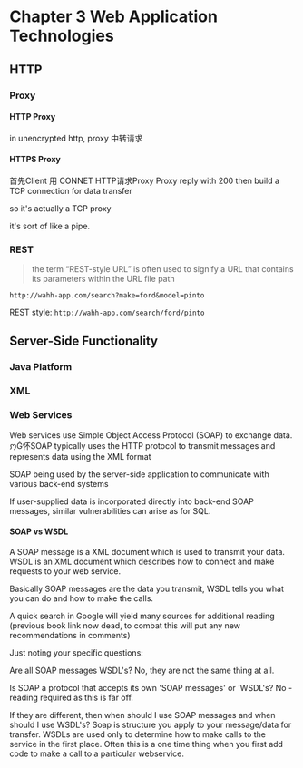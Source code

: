 # Chapter 3 Web Application Technologies

## HTTP

### Proxy

#### HTTP Proxy

in unencrypted http, proxy 中转请求

#### HTTPS Proxy

首先Client 用 CONNET HTTP请求Proxy
Proxy reply with 200
then build a TCP connection for data transfer

so it's actually a TCP proxy

it's sort of like a pipe.

### REST

>the term “REST-style URL” is often used to signify a URL that contains its parameters within the URL file path

`http://wahh-app.com/search?make=ford&model=pinto`

REST style:
`http://wahh-app.com/search/ford/pinto`

## Server-Side Functionality

### Java Platform

### XML

### Web Services

Web services use Simple Object Access Protocol (SOAP) to exchange data. ꩀĠ怀SOAP typically uses the HTTP protocol to transmit messages and represents data using the XML format


SOAP being used by the server-side application to communicate with various back-end systems

If user-supplied data is incorporated directly into back-end SOAP messages, similar vulnerabilities can arise as for SQL.

#### SOAP vs WSDL

A SOAP message is a XML document which is used to transmit your data. WSDL is an XML document which describes how to connect and make requests to your web service.

Basically SOAP messages are the data you transmit, WSDL tells you what you can do and how to make the calls.

A quick search in Google will yield many sources for additional reading (previous book link now dead, to combat this will put any new recommendations in comments)

Just noting your specific questions:

Are all SOAP messages WSDL's? No, they are not the same thing at all.

Is SOAP a protocol that accepts its own 'SOAP messages' or 'WSDL's? No - reading required as this is far off.

If they are different, then when should I use SOAP messages and when should I use WSDL's? Soap is structure you apply to your message/data for transfer. WSDLs are used only to determine how to make calls to the service in the first place. Often this is a one time thing when you first add code to make a call to a particular webservice.


